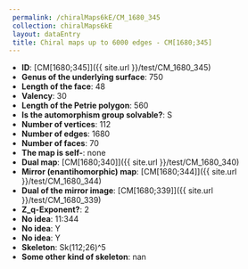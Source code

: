 ```yaml
--- 
 permalink: /chiralMaps6kE/CM_1680_345 
 collection: chiralMaps6kE
 layout: dataEntry
 title: Chiral maps up to 6000 edges - CM[1680;345]
---
```


- **ID**: [CM[1680;345]]({{ site.url }}/test/CM_1680_345)
- **Genus of the underlying surface**: 750
- **Length of the face**: 48
- **Valency**: 30
- **Length of the Petrie polygon**: 560
- **Is the automorphism group solvable?**: S
- **Number of vertices**: 112
- **Number of edges**: 1680
- **Number of faces**: 70
- **The map is self-**: none
- **Dual map**: [CM[1680;340]]({{ site.url }}/test/CM_1680_340)
- **Mirror (enantihomorphic) map**: [CM[1680;344]]({{ site.url }}/test/CM_1680_344)
- **Dual of the mirror image**: [CM[1680;339]]({{ site.url }}/test/CM_1680_339)
- **Z_q-Exponent?**: 2
- **No idea**:  11:344
- **No idea**: Y
- **No idea**: Y
- **Skeleton**: Sk(112;26)^5
- **Some other kind of skeleton**: nan

